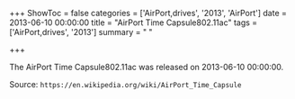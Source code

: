+++
ShowToc = false
categories = ['AirPort,drives', '2013', 'AirPort']
date = 2013-06-10 00:00:00
title = "AirPort Time Capsule802.11ac"
tags = ['AirPort,drives', '2013']
summary = " "

+++

The AirPort Time Capsule802.11ac was released on 2013-06-10 00:00:00.

Source: `https://en.wikipedia.org/wiki/AirPort_Time_Capsule`


